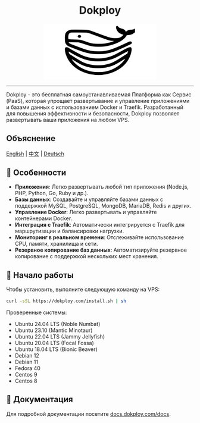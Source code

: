 <div align="center">
   <h1 align="center">Dokploy</h1>
</div>

<div align="center" style="width:100%;">
<img src="https://raw.githubusercontent.com/Dokploy/dokploy/main/logo.png" alt="Логотип Dokploy"  style="width:60%;">
</div>
<hr>



Dokploy - это бесплатная самоустанавливаемая Платформа как Сервис (PaaS), которая упрощает развертывание и управление приложениями и базами данных с использованием Docker и Traefik. Разработанный для повышения эффективности и безопасности, Dokploy позволяет развертывать ваши приложения на любом VPS.



## Объяснение
[English](README.md) | [中文](README-zh.md) | [Deutsch](README-de.md)




## 🌟 Особенности

- **Приложения**: Легко развертывать любой тип приложения (Node.js, PHP, Python, Go, Ruby и др.).
- **Базы данных**: Создавайте и управляйте базами данных с поддержкой MySQL, PostgreSQL, MongoDB, MariaDB, Redis и других.
- **Управление Docker**: Легко развертывать и управляйте контейнерами Docker.
- **Интеграция с Traefik**: Автоматически интегрируется с Traefik для маршрутизации и балансировки нагрузки.
- **Мониторинг в реальном времени**: Отслеживайте использование CPU, памяти, хранилища и сети.
- **Резервное копирование баз данных**: Автоматизируйте резервное копирование с поддержкой нескольких мест хранения.


## 🚀 Начало работы

Чтобы установить, выполните следующую команду на VPS:


```bash
curl -sSL https://dokploy.com/install.sh | sh
```

Проверенные системы:

- Ubuntu 24.04 LTS (Noble Numbat)
- Ubuntu 23.10 (Mantic Minotaur)
- Ubuntu 22.04 LTS (Jammy Jellyfish)
- Ubuntu 20.04 LTS (Focal Fossa)
- Ubuntu 18.04 LTS (Bionic Beaver)
- Debian 12
- Debian 11
- Fedora 40
- Centos 9
- Centos 8


## 📄 Документация
Для подробной документации посетите [docs.dokploy.com/docs](https://docs.dokploy.com).
